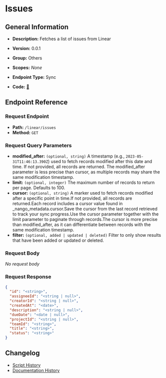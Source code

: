 # Issues

## General Information

- **Description:** Fetches a list of issues from Linear

- **Version:** 0.0.1
- **Group:** Others
- **Scopes:** _None_
- **Endpoint Type:** Sync
- **Code:** [🔗](https://github.com/NangoHQ/integration-templates/tree/main/integrations/linear/syncs/issues.ts)


## Endpoint Reference

### Request Endpoint

- **Path:** `/linear/issues`
- **Method:** `GET`

### Request Query Parameters

- **modified_after:** `(optional, string)` A timestamp (e.g., `2023-05-31T11:46:13.390Z`) used to fetch records modified after this date and time. If not provided, all records are returned. The modified_after parameter is less precise than cursor, as multiple records may share the same modification timestamp.
- **limit:** `(optional, integer)` The maximum number of records to return per page. Defaults to 100.
- **cursor:** `(optional, string)` A marker used to fetch records modified after a specific point in time.If not provided, all records are returned.Each record includes a cursor value found in _nango_metadata.cursor.Save the cursor from the last record retrieved to track your sync progress.Use the cursor parameter together with the limit parameter to paginate through records.The cursor is more precise than modified_after, as it can differentiate between records with the same modification timestamp.
- **filter:** `(optional, added | updated | deleted)` Filter to only show results that have been added or updated or deleted.

### Request Body

_No request body_

### Request Response

```json
{
  "id": "<string>",
  "assigneeId": "<string | null>",
  "creatorId": "<string | null>",
  "createdAt": "<date>",
  "description": "<string | null>",
  "dueDate": "<date | null>",
  "projectId": "<string | null>",
  "teamId": "<string>",
  "title": "<string>",
  "status": "<string>"
}
```

## Changelog

- [Script History](https://github.com/NangoHQ/integration-templates/commits/main/integrations/linear/syncs/issues.ts)
- [Documentation History](https://github.com/NangoHQ/integration-templates/commits/main/integrations/linear/syncs/issues.md)

<!-- END  GENERATED CONTENT -->

